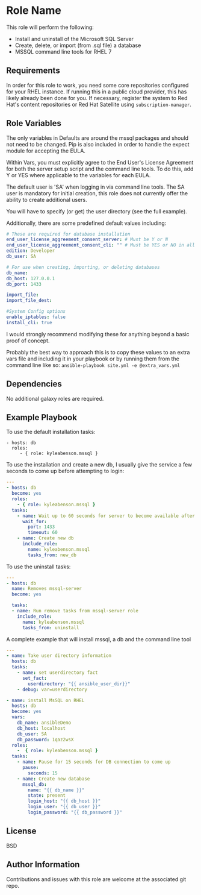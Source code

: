 Role Name
=========

This role will perform the following:
- Install and uninstall of the Microsoft SQL Server
- Create, delete, or import (from .sql file) a database
- MSSQL command line tools for RHEL 7

Requirements
------------

In order for this role to work, you need some core repositories configured for your RHEL instance. If running this in a public cloud provider, this has likely already been done for you. If necessary, register the system to Red Hat's content repositories or Red Hat Satellite using `subscription-manager`.


Role Variables
--------------

The only variables in Defaults are around the mssql packages and should not need to be changed. Pip is also included in order to handle the expect module for accepting the EULA.

Within Vars, you must explicitly agree to the End User's License Agreement for both the server setup script and the command line tools. To do this, add Y or YES where applicable to the variables for each EULA.

The default user is 'SA' when logging in via command line tools. The SA user is mandatory for initial creation, this role does not currently offer the ability to create additional users.

You will have to specify (or get) the user directory (see the full example). 

Additionally, there are some predefined default values including:
```yaml
# These are required for database installation
end_user_license_aggreement_consent_server: # Must be Y or N
end_user_license_aggreement_consent_cli: "" # Must be YES or NO in all caps within quotes
edition: Developer
db_user: SA

# For use when creating, importing, or deleting databases
db_name:
db_host: 127.0.0.1
db_port: 1433

import_file:
import_file_dest:

#System Config options
enable_iptables: false
install_cli: true

```
I would strongly recommend modifying these for anything beyond a basic proof of concept.

Probably the best way to approach this is to copy these values to an extra vars file and including it in your playbook or by running them from the command line like so:
`ansible-playbook site.yml -e @extra_vars.yml`

Dependencies
------------

No additional galaxy roles are required.

Example Playbook
----------------

To use the default installation tasks:

    - hosts: db
      roles:
         - { role: kyleabenson.mssql }

To use the installation and create a new db, I usually give the service a few seconds to come up before attempting to login:
```yaml
---
- hosts: db
  become: yes
  roles:
    - { role: kyleabenson.mssql }
  tasks:
    - name: Wait up to 60 seconds for server to become available after creation
      wait_for:
        port: 1433
        timeout: 60
    - name: Create new db
      include_role:
        name: kyleabenson.mssql
        tasks_from: new_db
```

To use the uninstall tasks:
```yaml
---
- hosts: db
  name: Removes mssql-server
  become: yes

  tasks:
  - name: Run remove tasks from mssql-server role
    include_role:
      name: kyleabenson.mssql
      tasks_from: uninstall
```

A complete example that will install mssql, a db and the command line tool 
```yaml
---
- name: Take user directory information
  hosts: db
  tasks:
    - name: set userdirectory fact
      set_fact:
        userdirectory: "{{ ansible_user_dir}}"
    - debug: var=userdirectory

- name: install MsSQL on RHEL
  hosts: db
  become: yes
  vars:
    db_name: ansibleDemo
    db_host: localhost
    db_user: SA
    db_password: 1qaz2wsX
  roles:
    -  { role: kyleabenson.mssql }
  tasks:
    - name: Pause for 15 seconds for DB connection to come up
      pause:
        seconds: 15
    - name: Create new database
      mssql_db:
        name: "{{ db_name }}"
        state: present
        login_host: "{{ db_host }}"
        login_user: "{{ db_user }}"
        login_password: "{{ db_password }}"

```





License
-------

BSD

Author Information
------------------

Contributions and issues with this role are welcome at the associated git repo.
